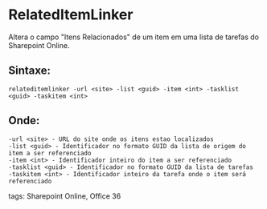 # RelatedItemLinker
Altera o campo "Itens Relacionados" de um item em uma lista de tarefas do Sharepoint Online.

## Sintaxe:
	relateditemlinker -url <site> -list <guid> -item <int> -tasklist <guid> -taskitem <int>

## Onde:
	-url <site> - URL do site onde os itens estao localizados
	-list <guid> - Identificador no formato GUID da lista de origem do item a ser referenciado
	-item <int> - Identificador inteiro do item a ser referenciado
	-tasklist <guid> - Identificador no formato GUID da lista de tarefas
	-taskitem <int> - Identificador inteiro da tarefa onde o item será referenciado

tags: Sharepoint Online, Office 36

